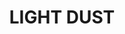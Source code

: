 ---
layout: product
title: "LIGHT DUST"
price: "500" 
desc: "Pigment"
img_path: "/assets/img/A.MIG-3002.webp"
brand: "AMMO"
available: true
special_offer: true
new: false
soon: false
cat: "060000"
subcat: "060700"
subsubcat: "00"
sifra: "A.MIG-3002"
popular: false
---